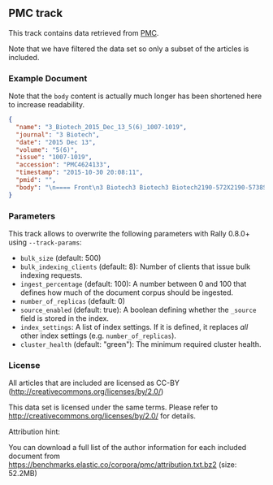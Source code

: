 ## PMC track

This track contains data retrieved from [PMC](https://www.ncbi.nlm.nih.gov/pmc/tools/ftp/).

Note that we have filtered the data set so only a subset of the articles is included. 

### Example Document

Note that the ``body`` content is actually much longer has been shortened here to increase readability.

```json
{
  "name": "3_Biotech_2015_Dec_13_5(6)_1007-1019",
  "journal": "3 Biotech",
  "date": "2015 Dec 13",
  "volume": "5(6)",
  "issue": "1007-1019",
  "accession": "PMC4624133",
  "timestamp": "2015-10-30 20:08:11",
  "pmid": "",
  "body": "\n==== Front\n3 Biotech3 Biotech3 Biotech2190-572X2190-5738Springer ..."
}
```

### Parameters

This track allows to overwrite the following parameters with Rally 0.8.0+ using `--track-params`:

* `bulk_size` (default: 500)
* `bulk_indexing_clients` (default: 8): Number of clients that issue bulk indexing requests.
* `ingest_percentage` (default: 100): A number between 0 and 100 that defines how much of the document corpus should be ingested.
* `number_of_replicas` (default: 0)
* `source_enabled` (default: true): A boolean defining whether the `_source` field is stored in the index.
* `index_settings`: A list of index settings. If it is defined, it replaces *all* other index settings (e.g. `number_of_replicas`).
* `cluster_health` (default: "green"): The minimum required cluster health.

### License

All articles that are included are licensed as CC-BY (http://creativecommons.org/licenses/by/2.0/)

This data set is licensed under the same terms. Please refer to http://creativecommons.org/licenses/by/2.0/ for details.

Attribution hint: 

You can download a full list of the author information for each included document from https://benchmarks.elastic.co/corpora/pmc/attribution.txt.bz2 (size: 52.2MB)
